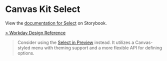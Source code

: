 # Canvas Kit Select

View the
[documentation for Select](https://workday.github.io/canvas-kit/?path=/docs/components-inputs-select-react--default-story)
on Storybook.

[> Workday Design Reference](https://design.workday.com/components/inputs/select-drop-down)

> Consider using the
> [Select in Preview](https://workday.github.io/canvas-kit/?path=/docs/preview-select-react-top-label--default)
> instead. It utilizes a Canvas-styled menu with theming support and a more flexible API for
> defining options.
